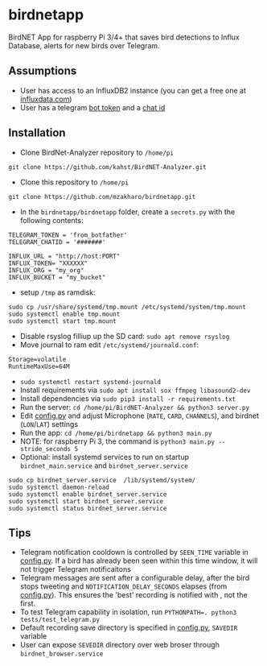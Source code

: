 # birdnetapp
BirdNET App for raspberry Pi 3/4+ that saves bird detections to Influx Database, alerts for new birds over Telegram.

## Assumptions
 - User has access to an InfluxDB2 instance (you can get a free one at [influxdata.com](https://cloud2.influxdata.com/signup))
 - User has a telegram [bot token](https://www.thewindowsclub.com/how-to-create-a-simple-telegram-bot) and a [chat id](https://stackoverflow.com/questions/32423837/telegram-bot-how-to-get-a-group-chat-id)

## Installation
 - Clone BirdNet-Analyzer repository  to `/home/pi`
 ```
 git clone https://github.com/kahst/BirdNET-Analyzer.git
 ```
 - Clone this repository to `/home/pi`
 ```
 git clone https://github.com/mzakharo/birdnetapp.git
 ```
 - In  the `birdnetapp/birdnetapp` folder, create a `secrets.py` with the following contents: 
 ```
TELEGRAM_TOKEN = 'from_botfather'
TELEGRAM_CHATID = '#######'

INFLUX_URL = "http://host:PORT"
INFLUX_TOKEN= "XXXXXX"
INFLUX_ORG = "my_org"
INFLUX_BUCKET = "my_bucket"
 ```
 - setup `/tmp` as ramdisk:
```
sudo cp /usr/share/systemd/tmp.mount /etc/systemd/system/tmp.mount
sudo systemctl enable tmp.mount
sudo systemctl start tmp.mount
```
 - Disable rsyslog filliup up the SD card:  `sudo apt remove rsyslog`
 - Move journal to ram edit `/etc/systemd/journald.conf`:
 ```
 Storage=volatile
RuntimeMaxUse=64M
```
 - `sudo systemctl restart systemd-journald`
 - Install requirements via `sudo apt install sox ffmpeg libasound2-dev`
 - Install dependencies via `sudo pip3 install -r requirements.txt`
 - Run the server:  `cd /home/pi/BirdNET-Analyzer && python3 server.py`
 - Edit [config.py](https://github.com/mzakharo/birdnetapp/blob/main/birdnetapp/config.py) and adjust Microphone (`RATE`, `CARD`, `CHANNELS`), and birdnet (`LON`/`LAT`) settings
 - Run the app: `cd /home/pi/birdnetapp && python3 main.py`
 - NOTE: for raspberry Pi 3, the command is `python3 main.py --stride_seconds 5`
 - Optional: install systemd services to run on startup `birdnet_main.service` and `birdnet_server.service`
  ```
sudo cp birdnet_server.service  /lib/systemd/system/
sudo systemctl daemon-reload
sudo systemctl enable birdnet_server.service 
sudo systemctl start birdnet_server.service 
sudo systemctl status birdnet_server.service 
  ```

## Tips
 - Telegram notification cooldown is controlled by `SEEN_TIME` variable in [config.py](https://github.com/mzakharo/birdnetapp/blob/main/birdnetapp/config.py). If a bird has already been seen within this time window, it will not trigger Telegram notificaitons
 - Telegram messages are sent after a configurable delay, after the bird stops tweeting and `NOTIFICATION_DELAY_SECONDS` elapses (from [config.py](https://github.com/mzakharo/birdnetapp/blob/main/birdnetapp/config.py)). This ensures the 'best' recording is notified with , not the first.
 - To test Telegram capability in isolation, run `PYTHONPATH=. python3 tests/test_telegram.py`
 - Default recording save directory is specified in [config.py](https://github.com/mzakharo/birdnetapp/blob/main/birdnetapp/config.py), `SAVEDIR` variable
 - User can expose `SEVEDIR` directory over web broser through `birdnet_browser.service`
